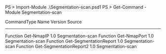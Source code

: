 PS > Import-Module .\Segmentation-scan.psd1
PS > Get-Command -Module Segmentation-scan

CommandType     Name                                               Version    Source
-----------     ----                                               -------    ------
Function        Get-NmapIP                                         1.0        Segmentation-scan
Function        Get-NmapPort                                       1.0        Segmentation-scan
Function        Get-SegmentationReport                             1.0        Segmentation-scan
Function        Get-SegmentationReport2                            1.0        Segmentation-scan